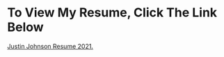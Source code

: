 # To View My Resume, Click The Link Below 
<a href="https://github.com/jjustin1/jjustin1.githubresume.io/blob/main/JustinJohnsonGithubResume.pdf" target="_blank">Justin Johnson Resume 2021.</a>
